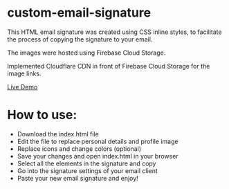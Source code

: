 # custom-email-signature

This HTML email signature was created using CSS inline styles, to facilitate the process of copying the signature to your email.

The images were hosted using Firebase Cloud Storage. 

Implemented Cloudflare CDN in front of Firebase Cloud Storage for the image links.

[Live Demo](https://carriver.github.io/custom-email-signature/)

# How to use:
- Download the index.html file
- Edit the file to replace personal details and profile image
- Replace icons and change colors (optional)
- Save your changes and open index.html in your browser
- Select all the elements in the signature and copy
- Go into the signature settings of your email client
- Paste your new email signature and enjoy!

